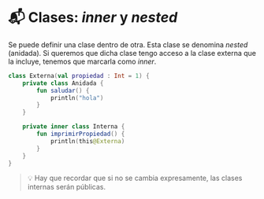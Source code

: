 # :mailbox_with_mail: Clases: _inner_ y _nested_

Se puede definir una clase dentro de otra. Esta clase se denomina _nested_ (anidada). Si queremos que dicha clase tengo acceso a la clase externa que la incluye, tenemos que marcarla como _inner_.

```kotlin
class Externa(val propiedad : Int = 1) {
    private class Anidada {
        fun saludar() {
            println("hola")
        }
    }

    private inner class Interna {
        fun imprimirPropiedad() {
            println(this@Externa)
        }
    }
}
```

>:bulb: Hay que recordar que si no se cambia expresamente, las clases internas serán públicas.

